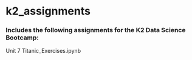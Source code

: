 # k2_assignments

### Includes the following assignments for the K2 Data Science Bootcamp:

Unit 7
Titanic_Exercises.ipynb
